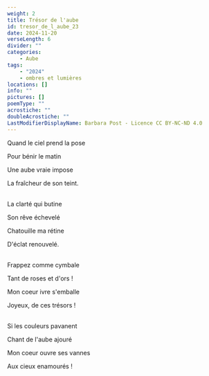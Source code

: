 ```yaml
---
weight: 2
title: Trésor de l'aube
id: tresor_de_l_aube_23
date: 2024-11-20
verseLength: 6
divider: ""
categories:
    - Aube
tags:
    - "2024"
    - ombres et lumières
locations: []
info: ""
pictures: []
poemType: ""
acrostiche: ""
doubleAcrostiche: ""
LastModifierDisplayName: Barbara Post - Licence CC BY-NC-ND 4.0
---
```

Quand le ciel prend la pose

Pour bénir le matin

Une aube vraie impose

La fraîcheur de son teint.

 \
La clarté qui butine

Son rêve échevelé

Chatouille ma rétine

D'éclat renouvelé.

 \
Frappez comme cymbale

Tant de roses et d'ors !

Mon coeur ivre s'emballe

Joyeux, de ces trésors !

 \
Si les couleurs pavanent

Chant de l'aube ajouré

Mon coeur ouvre ses vannes

Aux cieux enamourés !
